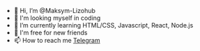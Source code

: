 - 👋 Hi, I’m @Maksym-Lizohub
- 👀 I'm looking myself in coding
- 🌱 I’m currently learning HTML/CSS, Javascript, React, Node.js
- 💞️ I'm free for new friends 
- 📫 How to reach me <a href="https://t.me/Maksym_Lizohub" target="_blank">Telegram</a>

<!---
Maksym-Lizohub/Maksym-Lizohub is a ✨ special ✨ repository because its `README.md` (this file) appears on your GitHub profile.
You can click the Preview link to take a look at your changes.
--->
